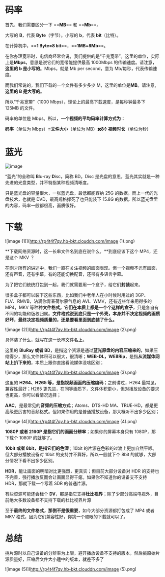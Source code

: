 # 码率

首先，我们需要区分一下 ==**MB**== 和 ==**Mb**==。

大写的 **B**，代表 **Byte**（字节）。小写的 **b**，代表 **bit**（比特）。

在计算机中，==**1 Byte=8 bit**==，==**1MB=8Mb**==。

在你办理宽带时，电信商经常会说，我们提供的是“千兆宽带”。这里的单位，实际上是**Mbps**，意思是说它们的宽带能提供最高 1000Mbps 的传输速度。请注意，**这里的 b 是小写的**。Mbps，就是 Mb per second，意为 Mb/每秒，代表传输速度。

而我们常说的，我们下载的一个文件有多少多少 M，这里的单位是**MB**。请注意，**这里的 B 是大写的**。

所以“千兆宽带”（1000 Mbps），理论上的最高下载速度，是每秒钟最多下 125MB 的文件。

码率的单位是 Mbps。所以，**一个视频的平均码率计算方式为：**

**码率**（单位为 Mbps）**=文件大小**（单位为 MB）**✖️8➗ 视频时长**（单位为秒）

# 蓝光

![image](http://rp4t4f7qv.hb-bkt.clouddn.com/image.png)

“蓝光”的全称叫 **B**lu-ray **D**isc，简称 BD。Disc 是光盘的意思，蓝光其实就是一种先进的光盘类型，并不特指某种视频清晰度。

只是蓝光盘的容量很大，一张蓝光盘，最低都能容纳 25G 的数据。而上一代的光盘技术，也就是 DVD，最高规格撑死了也只能装下 15.8G 的数据。所以蓝光盘里的内容，码率一般都很高，画质很好。

# 下载

![image (1)](http://rp4t4f7qv.hb-bkt.clouddn.com/image (1).png)

**下载网络资源时，这一长串文件名到底在说什么，**到底应该下这个 MP4，还是这个 MKV ？

在刚才所有的讲述中，我们一直在关注视频的画面表现。但一个视频不光有画面，还有声音，还有字幕，有的还能切换配音，还带有多语言字幕。

为了把它们统统打包到一起，我们就需要用一个盒子，给它们**封装**起来。

很多盒子都可以装下这些东西，比如我们中老年人在小时候时用过的 3GP、FLV、RMVB，沾满你青春荷尔蒙气息的 AVI、WMV，还有近些年来用得多的 MP4，MKV 等种种**文件格式，它们在本质上都是一个个这样的盒子**，只是各自有不同的功能和版权归属。**文件格式说到底只是一个外壳，本身并不决定视频的画质好坏，最终决定视频质量的，还是要看里面到底装了什么。**

![image (2)](http://rp4t4f7qv.hb-bkt.clouddn.com/image (2).png)

具体装了什么，就写在这一长串文件名上。

这里的 **BluRay 或者 BD**，是指这个资源是通过**蓝光原盘的内容压缩来的**，如果压缩得少，那么文件体积可以很大，很清晰；**WEB-DL，WEBRip**，是指**从流媒体网站上扒下来的**，本质上跟你直接看流媒体没啥区别；

![image (3)](http://rp4t4f7qv.hb-bkt.clouddn.com/image (3).png)

这里的 **H264、H265 等，是指视频画面的压缩编码**；之前讲过，H264 最常见，兼容性最好；H265 更先进，在同等画质下，文件体积更小，但对播放设备的要求也更高，你可以看情况选择；

**AAC**，是最常见的**音频的压缩方式**；Atoms、DTS-HD MA、TRUE-HD，都是更高级更厉害的音频格式。但如果你用的是普通播放设备，那大概听不出多少区别；

![image (4)](http://rp4t4f7qv.hb-bkt.clouddn.com/image (4).png)

**1080P 或者 2160P 是指它们的画面分辨率**；如果你的屏幕本身只有 1080P，那下载个 1080P 的就够了。

**10bit 或者 8bit，是指它们的色深**；10bit 的片源在色彩的过渡上更加自然平顺。但大部分播放设备对 10bit 的支持并不算好，所以一般就下个 8bit 的就够，大部分情况下看不出多少区别。

**HDR**，能让画面的明暗对比更强烈，更真实；但目前大部分设备对 HDR 的支持也不完善，强行播放反而会让画面显得干瘪。如果你不知道你的设备支不支持 HDR，那就下载一个写着 SDR 的普通片源。

有些资源可能还会标个 **DV**，那是指它支持**杜比视界**；除了少部分高端电视外，目前绝大多数设备都不支持下载的杜比视界片源

至于**最终的文件格式，那倒不是很重要**，如今大部分资源都打包成了 MP4 或者 MKV 格式，因为它们兼容性好，你挑一个顺眼的下载就可以了。

# 总结

挑片源时以自己设备的分辨率为上限，避开播放设备不支持的版本，然后挑原始片源质量好，压缩后文件大小适中的版本，就差不多了

![image (5)](http://rp4t4f7qv.hb-bkt.clouddn.com/image (5).png)
